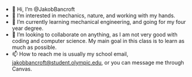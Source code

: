 - 👋 Hi, I’m @JakobBancroft
- 👀 I’m interested in mechanics, nature, and working with my hands.
- 🌱 I’m currently learning mechanical engineering, and going for my four year degree.
- 💞️ I’m looking to collaborate on anything, as I am not very good with coding and computer science. My main goal in this class is to learn as much as possible. 
- 📫 How to reach me is usually my school email, jakobbancroft@student.olympic.edu, or you can message me through Canvas. 

<!---
JakobBancroft/JakobBancroft is a ✨ special ✨ repository because its `README.md` (this file) appears on your GitHub profile.
You can click the Preview link to take a look at your changes.
--->
